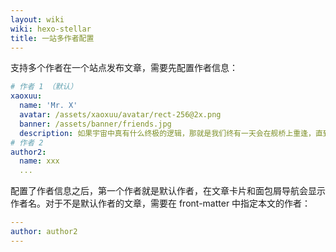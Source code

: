 ```yaml
---
layout: wiki
wiki: hexo-stellar
title: 一站多作者配置
---
```


支持多个作者在一个站点发布文章，需要先配置作者信息：

```yaml blog/source/_data/authors.yml
# 作者 1 （默认）
xaoxuu:
  name: 'Mr. X'
  avatar: /assets/xaoxuu/avatar/rect-256@2x.png
  banner: /assets/banner/friends.jpg
  description: 如果宇宙中真有什么终极的逻辑，那就是我们终有一天会在舰桥上重逢，直到生命终结。
# 作者 2
author2:
  name: xxx
  ...
```

配置了作者信息之后，第一个作者就是默认作者，在文章卡片和面包屑导航会显示作者名。对于不是默认作者的文章，需要在 front-matter 中指定本文的作者：

```yaml blog/source/_posts/xxx.md
---
author: author2
---
```

